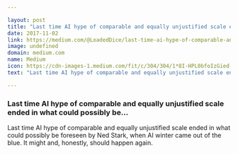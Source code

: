 ```yaml
---

layout: post
title: "Last time AI hype of comparable and equally unjustified scale ended in what could possibly be…"
date: 2017-11-02
link: https://medium.com/@LoadedDice/last-time-ai-hype-of-comparable-and-equally-unjustified-scale-ended-in-what-could-possibly-be-fbca19651885?source=rss------machine_learning-5
image: undefined
domain: medium.com
name: Medium
icon: https://cdn-images-1.medium.com/fit/c/304/304/1*8I-HPL0bfoIzGied-dzOvA.png
text: "Last time AI hype of comparable and equally unjustified scale ended in what could possibly be foreseen by Ned Stark, when AI winter came out of the blue. It might and, honestly, should happen again."

---
```


### Last time AI hype of comparable and equally unjustified scale ended in what could possibly be…

Last time AI hype of comparable and equally unjustified scale ended in what could possibly be foreseen by Ned Stark, when AI winter came out of the blue. It might and, honestly, should happen again.